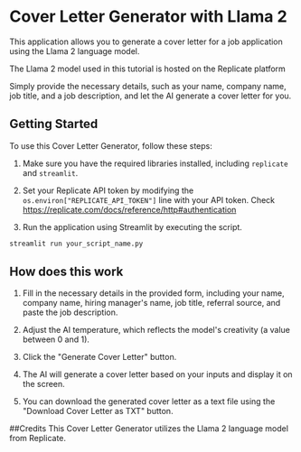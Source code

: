 # Cover Letter Generator with Llama 2

This application allows you to generate a cover letter for a job application using the Llama 2 language model. 

The Llama 2 model used in this tutorial is hosted on the Replicate platform

Simply provide the necessary details, such as your name, company name, job title, and a job description, and let the AI generate a cover letter for you.

## Getting Started

To use this Cover Letter Generator, follow these steps:

1. Make sure you have the required libraries installed, including `replicate` and `streamlit`.
   
2. Set your Replicate API token by modifying the `os.environ["REPLICATE_API_TOKEN"]` line with your API token. Check https://replicate.com/docs/reference/http#authentication

3. Run the application using Streamlit by executing the script.

```bash
streamlit run your_script_name.py
```

## How does this work

1. Fill in the necessary details in the provided form, including your name, company name, hiring manager's name, job title, referral source, and paste the job description.

2. Adjust the AI temperature, which reflects the model's creativity (a value between 0 and 1).

3. Click the "Generate Cover Letter" button.

4. The AI will generate a cover letter based on your inputs and display it on the screen.

5. You can download the generated cover letter as a text file using the "Download Cover Letter as TXT" button.

##Credits
This Cover Letter Generator utilizes the Llama 2 language model from Replicate.